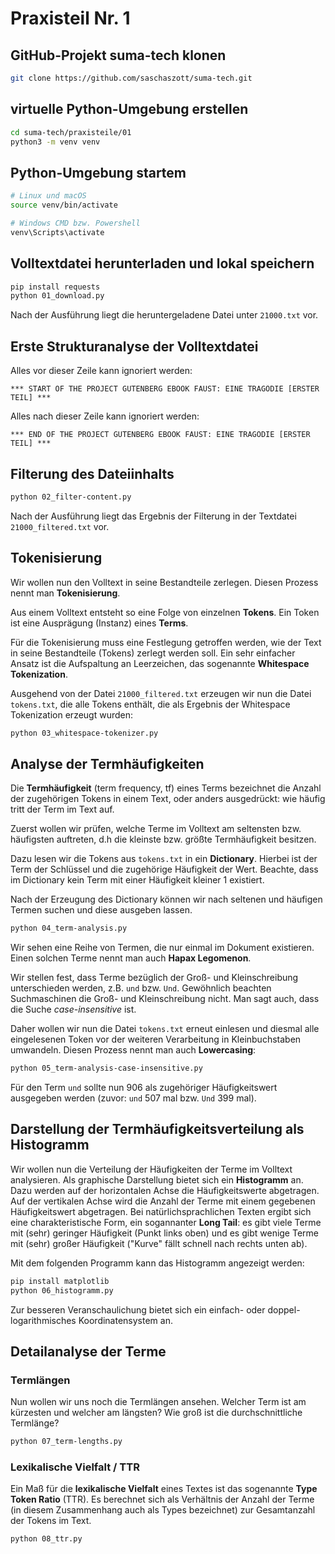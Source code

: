 # Praxisteil Nr. 1

## GitHub-Projekt suma-tech klonen

```sh
git clone https://github.com/saschaszott/suma-tech.git
```

## virtuelle Python-Umgebung erstellen

```sh
cd suma-tech/praxisteile/01
python3 -m venv venv
```

## Python-Umgebung startem

```sh
# Linux und macOS
source venv/bin/activate

# Windows CMD bzw. Powershell
venv\Scripts\activate
```

## Volltextdatei herunterladen und lokal speichern

```sh
pip install requests
python 01_download.py
```

Nach der Ausführung liegt die heruntergeladene Datei unter `21000.txt` vor.

## Erste Strukturanalyse der Volltextdatei

Alles vor dieser Zeile kann ignoriert werden:

```
*** START OF THE PROJECT GUTENBERG EBOOK FAUST: EINE TRAGÖDIE [ERSTER TEIL] ***
```

Alles nach dieser Zeile kann ignoriert werden:

```
*** END OF THE PROJECT GUTENBERG EBOOK FAUST: EINE TRAGÖDIE [ERSTER TEIL] ***
````

## Filterung des Dateiinhalts

```sh
python 02_filter-content.py
```

Nach der Ausführung liegt das Ergebnis der Filterung in der Textdatei `21000_filtered.txt` vor.

## Tokenisierung

Wir wollen nun den Volltext in seine Bestandteile zerlegen. Diesen Prozess nennt man **Tokenisierung**. 

Aus einem Volltext entsteht so eine Folge von einzelnen **Tokens**. Ein Token ist eine Ausprägung (Instanz) eines **Terms**.

Für die Tokenisierung muss eine Festlegung getroffen werden, wie der Text in seine Bestandteile (Tokens) zerlegt werden soll. Ein sehr einfacher Ansatz ist die Aufspaltung an Leerzeichen, das sogenannte **Whitespace Tokenization**.

Ausgehend von der Datei `21000_filtered.txt` erzeugen wir nun die Datei `tokens.txt`, die alle Tokens enthält, die als Ergebnis der Whitespace Tokenization erzeugt wurden:

```sh
python 03_whitespace-tokenizer.py
```

## Analyse der Termhäufigkeiten

Die **Termhäufigkeit** (term frequency, tf) eines Terms bezeichnet die Anzahl der zugehörigen Tokens in einem Text, oder anders ausgedrückt: wie häufig tritt der Term im Text auf.

Zuerst wollen wir prüfen, welche Terme im Volltext am seltensten bzw. häufigsten auftreten, d.h die kleinste bzw. größte Termhäufigkeit besitzen. 

Dazu lesen wir die Tokens aus `tokens.txt` in ein **Dictionary**. Hierbei ist der Term der Schlüssel und die zugehörige Häufigkeit der Wert. Beachte, dass im Dictionary kein Term mit einer Häufigkeit kleiner 1 existiert.

Nach der Erzeugung des Dictionary können wir nach seltenen und häufigen Termen suchen und diese ausgeben lassen.

```sh
python 04_term-analysis.py
```

Wir sehen eine Reihe von Termen, die nur einmal im Dokument existieren. Einen solchen Terme nennt man auch **Hapax Legomenon**.

Wir stellen fest, dass Terme bezüglich der Groß- und Kleinschreibung unterschieden werden, z.B. `und` bzw. `Und`. Gewöhnlich beachten Suchmaschinen die Groß- und Kleinschreibung nicht. Man sagt auch, dass die Suche _case-insensitive_ ist.

Daher wollen wir nun die Datei `tokens.txt` erneut einlesen und diesmal alle eingelesenen Token vor der weiteren Verarbeitung in Kleinbuchstaben umwandeln. Diesen Prozess nennt man auch **Lowercasing**:

```sh
python 05_term-analysis-case-insensitive.py
```

Für den Term `und` sollte nun 906 als zugehöriger Häufigkeitswert ausgegeben werden (zuvor: `und` 507 mal bzw. `Und` 399 mal).

## Darstellung der Termhäufigkeitsverteilung als Histogramm

Wir wollen nun die Verteilung der Häufigkeiten der Terme im Volltext analysieren. Als graphische Darstellung bietet sich ein **Histogramm** an. Dazu werden auf der horizontalen Achse die Häufigkeitswerte abgetragen. Auf der vertikalen Achse wird die Anzahl der Terme mit einem gegebenen Häufigkeitswert abgetragen. Bei natürlichsprachlichen Texten ergibt sich eine charakteristische Form, ein sogannanter **Long Tail**: es gibt viele Terme mit (sehr) geringer Häufigkeit (Punkt links oben) und es gibt wenige Terme mit (sehr) großer Häufigkeit ("Kurve" fällt schnell nach rechts unten ab).

Mit dem folgenden Programm kann das Histogramm angezeigt werden:

```sh
pip install matplotlib
python 06_histogramm.py
```

Zur besseren Veranschaulichung bietet sich ein einfach- oder doppel-logarithmisches Koordinatensystem an.

## Detailanalyse der Terme

### Termlängen

Nun wollen wir uns noch die Termlängen ansehen. Welcher Term ist am kürzesten und welcher am längsten? Wie groß ist die durchschnittliche Termlänge?

```sh
python 07_term-lengths.py
``` 

### Lexikalische Vielfalt / TTR

Ein Maß für die **lexikalische Vielfalt** eines Textes ist das sogenannte **Type Token Ratio** (TTR). Es berechnet sich als Verhältnis der Anzahl der Terme (in diesem Zusammenhang auch als Types bezeichnet) zur Gesamtanzahl der Tokens im Text.

```sh
python 08_ttr.py
```
